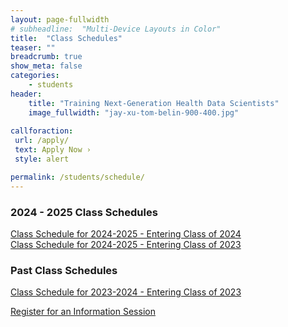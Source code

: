 ```yaml
---
layout: page-fullwidth
# subheadline:  "Multi-Device Layouts in Color"
title:  "Class Schedules"
teaser: ""
breadcrumb: true
show_meta: false
categories:
    - students
header:
    title: "Training Next-Generation Health Data Scientists"
    image_fullwidth: "jay-xu-tom-belin-900-400.jpg"
    
callforaction:
 url: /apply/
 text: Apply Now ›
 style: alert

permalink: /students/schedule/
---
```


### 2024 - 2025 Class Schedules
<a href="https://ucla-mdsh.github.io/docs/MDSH_CourseSchedule_2024_2025_YEAR 1.pdf">Class Schedule for 2024-2025 - Entering Class of 2024 </a> <br>
<a href="https://ucla-mdsh.github.io/docs/MDSH_CourseSchedule_2024_2025_YEAR 2.pdf">Class Schedule for 2024-2025 - Entering Class of 2023 </a>

### Past Class Schedules
<a href="https://ucla-mdsh.github.io/docs/MDSH_CourseSchedule_2023_2024_MPH-HP_v3.pdf">Class Schedule for 2023-2024 - Entering Class of 2023 </a>

<div class="row t60 b60">
        <div class="small-12 text-center columns">
            <a class="button large radius info" href="https://ucla.zoom.us/meeting/register/tJIuc-mtqj0qG91cHwVA2wEnn3WDwxVEio-p">Register for an Information Session</a>
        </div><!-- /.small-12.columns -->
</div><!-- /.row -->
<!-- [Sign up for updates here.](https://uclahs.az1.qualtrics.com/jfe/form/SV_0xFyH6DBXYrRzgi) -->


